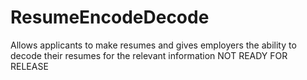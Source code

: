 # ResumeEncodeDecode
Allows applicants to make resumes and gives employers the ability to decode their resumes for the relevant information
NOT READY FOR RELEASE
